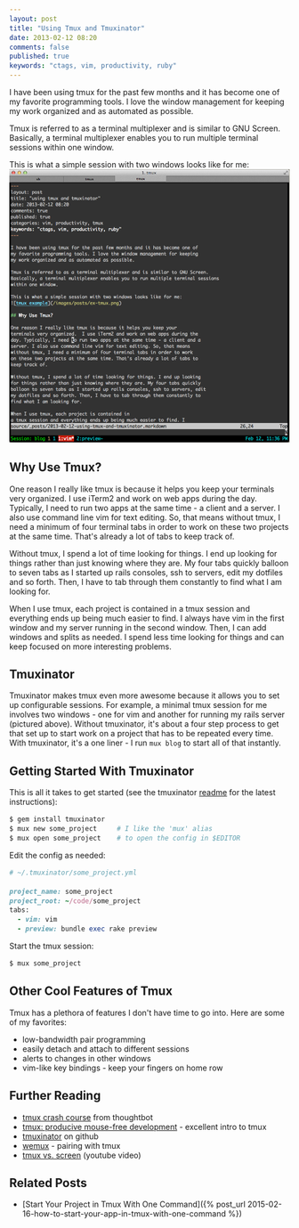 ```yaml
---
layout: post
title: "Using Tmux and Tmuxinator"
date: 2013-02-12 08:20
comments: false
published: true
keywords: "ctags, vim, productivity, ruby"
---
```


I have been using tmux for the past few months and it has become one of
my favorite programming tools. I love the window management for keeping
my work organized and as automated as possible.

Tmux is referred to as a terminal multiplexer and is similar to GNU Screen.
Basically, a terminal multiplexer enables you to run multiple terminal sessions
within one window.

This is what a simple session with two windows looks like for me:
![tmux example](/img/ex-tmux.png)

## Why Use Tmux?

One reason I really like tmux is because it helps you keep your
terminals very organized.  I use iTerm2 and work on web apps during the
day. Typically, I need to run two apps at the same time - a client and a
server. I also use command line vim for text editing. So, that means
without tmux, I need a minimum of four terminal tabs in order to work
on these two projects at the same time. That's already a lot of tabs to
keep track of.

Without tmux, I spend a lot of time looking for things. I end up looking
for things rather than just knowing where they are. My four tabs quickly
balloon to seven tabs as I started up rails consoles, ssh to servers, edit
my dotfiles and so forth. Then, I have to tab through them constantly to
find what I am looking for.

When I use tmux, each project is contained in
a tmux session and everything ends up being much easier to find. I
always have vim in the first window and my server running in the second
window. Then, I can add windows and splits as needed. I spend less time
looking for things and can keep focused on more interesting problems.

## Tmuxinator

Tmuxinator makes tmux even more awesome because it allows you to
set up configurable sessions. For example, a minimal tmux session for me
involves two windows - one for vim and another for running my rails
server (pictured above). Without tmuxinator, it's about a four step process
to get that set up to start work on a project that has to be repeated
every time. With tmuxinator, it's a one liner - I run `mux blog`
to start all of that instantly.

## Getting Started With Tmuxinator

This is all it takes to get started (see the tmuxinator
[readme](https://github.com/aziz/tmuxinator) for the latest instructions):

```bash
$ gem install tmuxinator
$ mux new some_project     # I like the 'mux' alias
$ mux open some_project    # to open the config in $EDITOR
```

Edit the config as needed:

```ruby
# ~/.tmuxinator/some_project.yml

project_name: some_project
project_root: ~/code/some_project
tabs:
  - vim: vim
  - preview: bundle exec rake preview
```

Start the tmux session:
```bash
$ mux some_project
```

## Other Cool Features of Tmux

Tmux has a plethora of features I don't have time to go into. Here are
some of my favorites:

* low-bandwidth pair programming
* easily detach and attach to different sessions
* alerts to changes in other windows
* vim-like key bindings - keep your fingers on home row

## Further Reading
  * [tmux crash course](http://robots.thoughtbot.com/post/2641409235/a-tmux-crash-course) from thoughtbot
  * [tmux: producive mouse-free development](http://pragprog.com/book/bhtmux/tmux) - excellent intro
    to tmux
  * [tmuxinator](https://github.com/aziz/tmuxinator) on github
  * [wemux](https://github.com/zolrath/wemux) - pairing with tmux
  * [tmux vs. screen](http://www.youtube.com/watch?v=QxTse5Elq8s)
    (youtube video)

## Related Posts

* [Start Your Project in Tmux With One Command]({% post_url 2015-02-16-how-to-start-your-app-in-tmux-with-one-command %})
